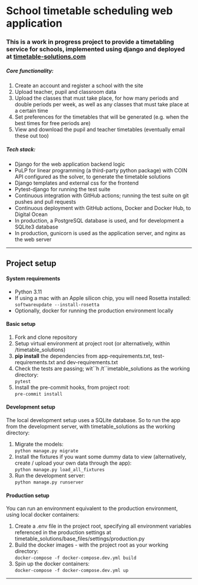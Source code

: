 <h1>School timetable scheduling web application</h1>

<h3>
This is a work in progress project to provide a timetabling service for schools, 
implemented using django and deployed at
<a href="http://timetable-solutions.com">timetable-solutions.com</a>
</h3>

<h5>
Core functionality:
</h5>
<ol>
    <li>Create an account and register a school with the site</li>
    <li>Upload teacher, pupil and classroom data</li>
    <li>Upload the classes that must take place, for how many periods and double periods per week,
        as well as any classes that must take place at a certain time</li>
    <li>Set preferences for the timetables that will be generated (e.g. when the best times for free periods are)</li>
    <li>View and download the pupil and teacher timetables (eventually email these out too)</li>
</ol>

<h5>Tech stack:</h5>
<ul>
    <li>Django for the web application backend logic</li>
    <li>PuLP for linear programming (a third-party python package) with COIN API configured as the solver,
    to generate the timetable solutions</li>
    <li>Django templates and external css for the frontend</li>
    <li>Pytest-django for running the test suite</li>
    <li>Continuous integration with GitHub actions; running the test suite on git pushes and pull requests </li>
    <li>Continuous deployment with GitHub actions, Docker and Docker Hub, to Digital Ocean</li>
    <li>In production, a PostgreSQL database is used, and for development a SQLite3 database</li>
    <li>In production, gunicorn is used as the application server, and nginx as the web server</li>
</ul>

<hr>


<h2>Project setup</h2>

<h4>System requirements</h4>
<ul>
    <li>Python 3.11</li>
    <li>
        If using a mac with an Apple silicon chip, you will need Rosetta installed:<br>
        <code>softwareupdate --install-rosetta</code>
    </li>
    <li>Optionally, docker for running the production environment locally</li>
    
</ul>

<h4>Basic setup</h4>
<ol>
    <li>Fork and clone repository</li>
    <li>Setup virtual environment at project root (or alternatively, within /timetable_solutions)</li>
    <li>
        <b>pip install</b>
        the dependencies from app-requirements.txt, test-requirements.txt and dev-requirements.txt 
    </li>
    <li>
        Check the tests are passing; wit``h /t``imetable_solutions as the working directory:<br>
        <code>pytest</code>
    </li>
    <li>
        Install the pre-commit hooks, from project root:<br>
        <code>pre-commit install</code>
    </li>
</ol>

<h4>Development setup</h4>
The local development setup uses a SQLite database. So to run the app from the development server, with
timetable_solutions as the working directory:
<ol>    
    <li>
        Migrate the models:<br>
        <code>python manage.py migrate</code>
    </li>
    <li>
        Install the fixtures if you want some dummy data to view 
        (alternatively, create / upload your own data through the app):<br>
        <code>python manage.py load_all_fixtures</code>
    </li>
    <li>
        Run the development server:<br>   
        <code>python manage.py runserver</code><br>
    </li>
</ol>

<h4>Production setup</h4>
You can run an environment equivalent to the production environment, using local docker containers:
<ol>
    <li>
        Create a .env file in the project root, specifying all environment variables referenced in the production
        settings at timetable_solutions/base_files/settings/production.py
    </li>
    <li>
        Build the docker images - with the project root as your working directory:<br>
        <code>docker-compose -f docker-compose.dev.yml build</code>
    </li>
    <li>
        Spin up the docker containers:<br>
        <code>docker-compose -f docker-compose.dev.yml up</code>
    </li>
</ol>

<hr>
